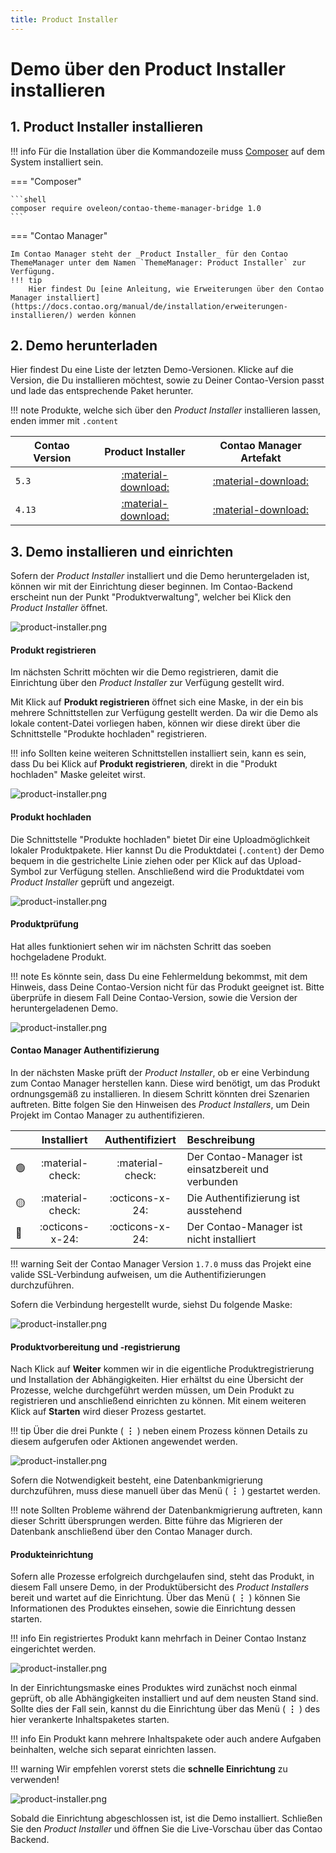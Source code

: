 ```yaml
---
title: Product Installer
---
```


# Demo über den Product Installer installieren
## 1. Product Installer installieren

!!! info
    Für die Installation über die Kommandozeile muss [Composer](https://getcomposer.org/) auf dem System installiert sein.

=== "Composer"

    ```shell
    composer require oveleon/contao-theme-manager-bridge 1.0
    ```

=== "Contao Manager"

    Im Contao Manager steht der _Product Installer_ für den Contao ThemeManager unter dem Namen `ThemeManager: Product Installer` zur Verfügung.
    !!! tip
        Hier findest Du [eine Anleitung, wie Erweiterungen über den Contao Manager installiert](https://docs.contao.org/manual/de/installation/erweiterungen-installieren/) werden können


## 2. Demo herunterladen
Hier findest Du eine Liste der letzten Demo-Versionen. Klicke auf die Version, die Du installieren möchtest, sowie zu Deiner Contao-Version passt und lade das entsprechende Paket herunter.

!!! note
    Produkte, welche sich über den _Product Installer_ installieren lassen, enden immer mit `.content`


| Contao Version |                                                 Product Installer                                                 |                                       Contao Manager Artefakt                                       |
|----------------|:-----------------------------------------------------------------------------------------------------------------:|:---------------------------------------------------------------------------------------------------:|
| `5.3`          | [:material-download:](https://www.contao-thememanager.com/files/demo/contao-thememanager-demo-5.3-1.0.0.content)  | [:material-download:](https://github.com/contao-thememanager/demo/blob/5.3/docs/demo/ctm-demo.zip)  |
| `4.13`         | [:material-download:](https://www.contao-thememanager.com/files/demo/contao-thememanager-demo-4.13-1.0.0.content) | [:material-download:](https://github.com/contao-thememanager/demo/blob/4.13/docs/demo/ctm-demo.zip) |


## 3. Demo installieren und einrichten
Sofern der _Product Installer_ installiert und die Demo heruntergeladen ist, können wir mit der Einrichtung dieser beginnen. Im Contao-Backend erscheint nun der Punkt "Produktverwaltung", welcher bei Klick den _Product Installer_ öffnet.

![product-installer.png](../../../assets/product-installer/product-installer.png)

#### Produkt registrieren
Im nächsten Schritt möchten wir die Demo registrieren, damit die Einrichtung über den _Product Installer_ zur Verfügung gestellt wird.

Mit Klick auf **Produkt registrieren** öffnet sich eine Maske, in der ein bis mehrere Schnittstellen zur Verfügung gestellt werden. Da wir die Demo als lokale content-Datei vorliegen haben, können wir diese direkt über die Schnittstelle "Produkte hochladen" registrieren.

!!! info 
    Sollten keine weiteren Schnittstellen installiert sein, kann es sein, dass Du bei Klick auf **Produkt registrieren**, direkt in die "Produkt hochladen" Maske geleitet wirst.

![product-installer.png](../../../assets/product-installer/product-upload.png)

#### Produkt hochladen
Die Schnittstelle "Produkte hochladen" bietet Dir eine Uploadmöglichkeit lokaler Produktpakete. Hier kannst Du die Produktdatei (`.content`) der Demo bequem in die gestrichelte Linie ziehen oder per Klick auf das Upload-Symbol zur Verfügung stellen.
Anschließend wird die Produktdatei vom _Product Installer_ geprüft und angezeigt.

![product-installer.png](../../../assets/product-installer/product-uploader.png)

#### Produktprüfung
Hat alles funktioniert sehen wir im nächsten Schritt das soeben hochgeladene Produkt.

!!! note
    Es könnte sein, dass Du eine Fehlermeldung bekommst, mit dem Hinweis, dass Deine Contao-Version nicht für das Produkt geeignet ist. Bitte überprüfe in diesem Fall Deine Contao-Version, sowie die Version der heruntergeladenen Demo.

![product-installer.png](../../../assets/product-installer/product-preview.png)

#### Contao Manager Authentifizierung
In der nächsten Maske prüft der _Product Installer_, ob er eine Verbindung zum Contao Manager herstellen kann. Diese wird benötigt, um das Produkt ordnungsgemäß zu installieren.
In diesem Schritt könnten drei Szenarien auftreten. Bitte folgen Sie den Hinweisen des _Product Installers_, um Dein Projekt im Contao Manager zu authentifizieren.

|    |   Installiert    |  Authentifiziert  | Beschreibung                                                         |
|----|:----------------:|:-----------------:|:---------------------------------------------------------------------|
| 🟢 | :material-check: | :material-check:  | Der Contao-Manager ist einsatzbereit und verbunden                   |
| 🟡 | :material-check: |  :octicons-x-24:  | Die Authentifizierung ist ausstehend                                 |
| 🔴 | :octicons-x-24:  |  :octicons-x-24:  | Der Contao-Manager ist nicht installiert                             |

!!! warning 
    Seit der Contao Manager Version `1.7.0` muss das Projekt eine valide SSL-Verbindung aufweisen, um die Authentifizierungen durchzuführen.

Sofern die Verbindung hergestellt wurde, siehst Du folgende Maske:

![product-installer.png](../../../assets/product-installer/product-manager.png)

#### Produktvorbereitung und -registrierung
Nach Klick auf **Weiter** kommen wir in die eigentliche Produktregistrierung und Installation der Abhängigkeiten. Hier erhältst du eine Übersicht der Prozesse, welche durchgeführt werden müssen, um Dein Produkt zu registrieren und anschließend einrichten zu können.
Mit einem weiteren Klick auf **Starten** wird dieser Prozess gestartet.

!!! tip 
    Über die drei Punkte ( **⋮** ) neben einem Prozess können Details zu diesem aufgerufen oder Aktionen angewendet werden.

![product-installer.png](../../../assets/product-installer/product-process-console.png)

Sofern die Notwendigkeit besteht, eine Datenbankmigrierung durchzuführen, muss diese manuell über das Menü ( **⋮** ) gestartet werden.

!!! note
    Sollten Probleme während der Datenbankmigrierung auftreten, kann dieser Schritt übersprungen werden. Bitte führe das Migrieren der Datenbank anschließend über den Contao Manager durch.

#### Produkteinrichtung
Sofern alle Prozesse erfolgreich durchgelaufen sind, steht das Produkt, in diesem Fall unsere Demo, in der Produktübersicht des _Product Installers_ bereit und wartet auf die Einrichtung.
Über das Menü ( **⋮** ) können Sie Informationen des Produktes einsehen, sowie die Einrichtung dessen starten.

!!! info
    Ein registriertes Produkt kann mehrfach in Deiner Contao Instanz eingerichtet werden.

![product-installer.png](../../../assets/product-installer/product-products.png)

In der Einrichtungsmaske eines Produktes wird zunächst noch einmal geprüft, ob alle Abhängigkeiten installiert und auf dem neusten Stand sind. Sollte dies der Fall sein, kannst du die Einrichtung über das Menü ( **⋮** ) des hier verankerte Inhaltspaketes starten.

!!! info 
    Ein Produkt kann mehrere Inhaltspakete oder auch andere Aufgaben beinhalten, welche sich separat einrichten lassen.

!!! warning
    Wir empfehlen vorerst stets die **schnelle Einrichtung** zu verwenden!

![product-installer.png](../../../assets/product-installer/product-setup.png)

Sobald die Einrichtung abgeschlossen ist, ist die Demo installiert. Schließen Sie den _Product Installer_ und öffnen Sie die Live-Vorschau über das Contao Backend.
